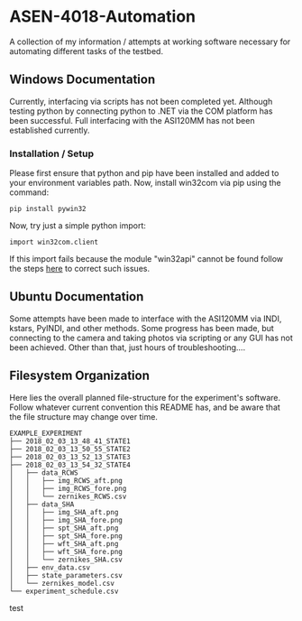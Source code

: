 # ASEN-4018-Automation
A collection of my information / attempts at working software necessary for automating different tasks of the testbed.

## Windows Documentation
Currently, interfacing via scripts has not been completed yet.  Although testing
python by connecting python to .NET via the COM platform has been successful.
Full interfacing with the ASI120MM has not been established currently.

### Installation / Setup
Please first ensure that python and pip have been installed and added to your
environment variables path.  Now, install win32com via pip using the command:
```
pip install pywin32
```
Now, try just a simple python import:
```
import win32com.client
```
If this import fails because the module "win32api" cannot be found follow the
steps [here](https://github.com/michaelgundlach/pyspeech/issues/23) to correct such issues.


## Ubuntu Documentation
Some attempts have been made to interface with the ASI120MM via INDI, kstars, PyINDI,
and other methods.  Some progress has been made, but connecting to the camera and
taking photos via scripting or any GUI has not been achieved.  Other than that,
just hours of troubleshooting....


## Filesystem Organization
Here lies the overall planned file-structure for the experiment's software.  Follow
whatever current convention this README has, and be aware that the file structure
may change over time.
```
EXAMPLE_EXPERIMENT
├── 2018_02_03_13_48_41_STATE1
├── 2018_02_03_13_50_55_STATE2
├── 2018_02_03_13_52_13_STATE3
├── 2018_02_03_13_54_32_STATE4
│   ├── data_RCWS
│   │   ├── img_RCWS_aft.png
│   │   ├── img_RCWS_fore.png
│   │   └── zernikes_RCWS.csv
│   ├── data_SHA
│   │   ├── img_SHA_aft.png
│   │   ├── img_SHA_fore.png
│   │   ├── spt_SHA_aft.png
│   │   ├── spt_SHA_fore.png
│   │   ├── wft_SHA_aft.png
│   │   ├── wft_SHA_fore.png
│   │   └── zernikes_SHA.csv
│   ├── env_data.csv
│   ├── state_parameters.csv
│   └── zernikes_model.csv
└── experiment_schedule.csv
```
test
